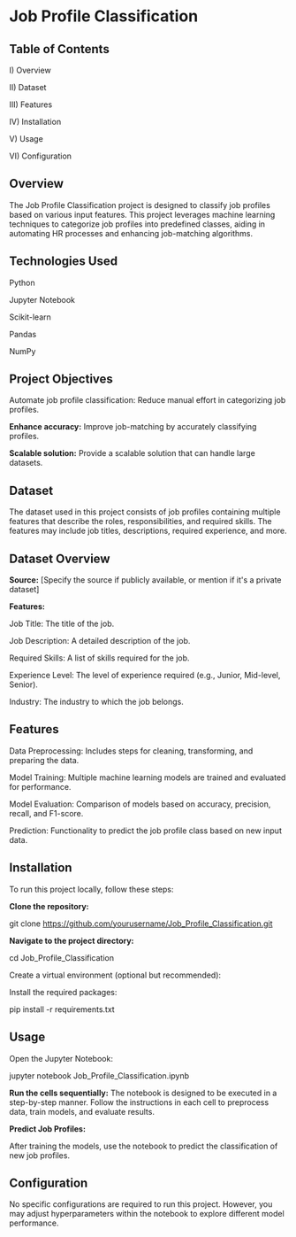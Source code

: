 # Job Profile Classification
 

## Table of Contents

I) Overview

II) Dataset

III) Features

IV) Installation

V) Usage

VI) Configuration

## Overview

The Job Profile Classification project is designed to classify job profiles based on various input features. This project leverages machine learning techniques to categorize job profiles into predefined classes, aiding in automating HR processes and enhancing job-matching algorithms.

## Technologies Used

Python

Jupyter Notebook

Scikit-learn

Pandas

NumPy

## Project Objectives

Automate job profile classification: Reduce manual effort in categorizing job profiles.

**Enhance accuracy:** Improve job-matching by accurately classifying profiles.

**Scalable solution:** Provide a scalable solution that can handle large datasets.

## Dataset

The dataset used in this project consists of job profiles containing multiple features that describe the roles, responsibilities, and required skills. The features may include job titles, descriptions, required experience, and more.

## Dataset Overview

**Source:** [Specify the source if publicly available, or mention if it's a private dataset]

**Features:**

Job Title: The title of the job.

Job Description: A detailed description of the job.

Required Skills: A list of skills required for the job.

Experience Level: The level of experience required (e.g., Junior, Mid-level, Senior).

Industry: The industry to which the job belongs.

## Features 

Data Preprocessing: Includes steps for cleaning, transforming, and preparing the data.

Model Training: Multiple machine learning models are trained and evaluated for performance.

Model Evaluation: Comparison of models based on accuracy, precision, recall, and F1-score.

Prediction: Functionality to predict the job profile class based on new input data.
## Installation

To run this project locally, follow these steps:

**Clone the repository:**

git clone https://github.com/yourusername/Job_Profile_Classification.git

**Navigate to the project directory:**

cd Job_Profile_Classification

Create a virtual environment (optional but recommended):

Install the required packages:

pip install -r requirements.txt

## Usage

Open the Jupyter Notebook:

jupyter notebook Job_Profile_Classification.ipynb

**Run the cells sequentially:**
The notebook is designed to be executed in a step-by-step manner. Follow the instructions in each cell to preprocess data, train models, and evaluate results.

**Predict Job Profiles:**

After training the models, use the notebook to predict the classification of new job profiles.

## Configuration

No specific configurations are required to run this project. However, you may adjust hyperparameters within the notebook to explore different model performance.

